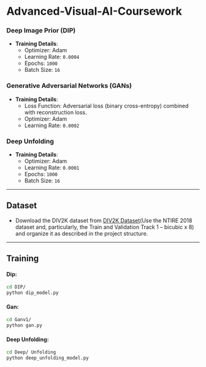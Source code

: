 # Advanced-Visual-AI-Coursework
### Deep Image Prior (DIP)
- **Training Details**:
  - Optimizer: Adam
  - Learning Rate: `0.0004`
  - Epochs: `1000`
  - Batch Size: `16`

### Generative Adversarial Networks (GANs)
- **Training Details**:
  - Loss Function: Adversarial loss (binary cross-entropy) combined with reconstruction loss.
  - Optimizer: Adam
  - Learning Rate: `0.0002`

### Deep Unfolding
- **Training Details**:
  - Optimizer: Adam
  - Learning Rate: `0.0001`
  - Epochs: `1000`
  - Batch Size: `16`
---
## Dataset
- Download the DIV2K dataset from [DIV2K Dataset](https://data.vision.ee.ethz.ch/cvl/DIV2K/)(Use the NTIRE 2018 dataset and, particularly, the Train and Validation Track 1 – bicubic x 8)
 and organize it as described in the project structure.
---
## Training

#### Dip:
```bash
cd DIP/
python dip_model.py
```

#### Gan:
```bash
cd Ganv1/
python gan.py
```

#### Deep Unfolding:
```bash
cd Deep/ Unfolding
python deep_unfolding_model.py
```
